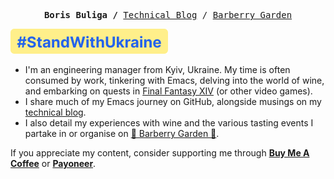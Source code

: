 <p><pre align="center"><strong>Boris Buliga /</strong> <a href="https://d12frosted.io/">Technical Blog</a> / <a href="https://barberry.io/">Barberry Garden</a></pre></p>

[![Stand With Ukraine](https://raw.githubusercontent.com/vshymanskyy/StandWithUkraine/main/badges/StandWithUkraine.svg)](https://stand-with-ukraine.pp.ua)

- I'm an engineering manager from Kyiv, Ukraine. My time is often consumed by work, tinkering with Emacs, delving into the world of wine, and embarking on quests in [Final Fantasy XIV](https://www.finalfantasyxiv.com/) (or other video games). 
- I share much of my Emacs journey on GitHub, alongside musings on my [technical blog](https://d12frosted.io). 
- I also detail my experiences with wine and the various tasting events I partake in or organise on [🍇 Barberry Garden 🦄](https://barberry.io).

If you appreciate my content, consider supporting me through [**Buy Me A Coffee**](https://www.buymeacoffee.com/barberrygarden) or [**Payoneer**](https://www.patreon.com/d12frosted).
